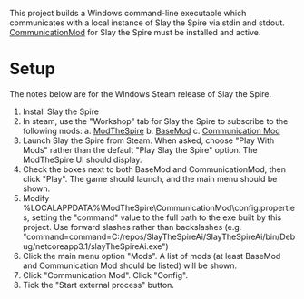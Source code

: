 ﻿This project builds a Windows command-line executable which communicates with a local instance of Slay the Spire via 
stdin and stdout. [CommunicationMod](https://github.com/ForgottenArbiter/CommunicationMod) for Slay the Spire must be
installed and active.

# Setup

The notes below are for the Windows Steam release of Slay the Spire.

1. Install Slay the Spire
2. In steam, use the "Workshop" tab for Slay the Spire to subscribe to the following mods:
	a. [ModTheSpire](https://steamcommunity.com/sharedfiles/filedetails/?id=2131373661&searchtext=communication+mod)
	b. [BaseMod](https://steamcommunity.com/sharedfiles/filedetails/?id=2131373661&searchtext=communication+mod)
	c. [Communication Mod](https://steamcommunity.com/workshop/browse/?appid=646570&searchtext=communication+mod&childpublishedfileid=0&browsesort=textsearch&section=items)
3. Launch Slay the Spire from Steam. When asked, choose "Play With Mods" rather than the default "Play Slay the Spire" option. The ModTheSpire UI should display. 
4. Check the boxes next to both BaseMod and CommunicationMod, then click "Play". The game should launch, and the main menu should be shown.
5. Modify %LOCALAPPDATA%\ModTheSpire\CommunicationMod\config.properties, setting the "command" value to the full path to the exe built by this project. Use forward slashes rather than backslashes (e.g. "command=command=C:/repos/SlayTheSpireAi/SlayTheSpireAi/bin/Debug/netcoreapp3.1/slayTheSpireAi.exe")
6. Click the main menu option "Mods". A list of mods (at least BaseMod and Communication Mod should be listed) will be shown.
7. Click "Communication Mod". Click "Config".
8. Tick the "Start external process" button.